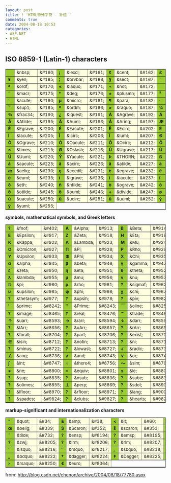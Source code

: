 ```yaml
---
layout: post
title: ! 'HTML特殊字符 - 补遗 '
comments: true
date: 2004-08-18 10:53
categories:
- ASP.NET
- HTML
---
```


<h2><strong>ISO 8859-1 (Latin-1) characters<br /></strong></h2>
<p></p>
<table style="FONT-SIZE: 10pt" border="1"><tbody>
<tr>
<td bgcolor="yellowgreen"><strong> </strong></td>
<td bgcolor="lightyellow">&amp;nbsp;</td>
<td bgcolor="lightyellow">&amp;#160;</td>
<td bgcolor="yellowgreen"><b>¡</b></td>
<td bgcolor="lightyellow">&amp;iexcl;</td>
<td bgcolor="lightyellow">&amp;#161;</td>
<td bgcolor="yellowgreen"><b>¢</b></td>
<td bgcolor="lightyellow">&amp;cent;</td>
<td bgcolor="lightyellow">&amp;#162;</td>
<td bgcolor="yellowgreen"><b>£</b></td>
<td bgcolor="lightyellow">&amp;pound;</td>
<td bgcolor="lightyellow">&amp;#163;</td>
<td bgcolor="yellowgreen"><b>¤</b></td>
<td bgcolor="lightyellow">&amp;curren;</td>
<td bgcolor="lightyellow">&amp;#164;</td>
</tr>
<tr>
<td bgcolor="yellowgreen"><b>¥</b></td>
<td bgcolor="lightyellow">&amp;yen;</td>
<td bgcolor="lightyellow">&amp;#165;</td>
<td bgcolor="yellowgreen"><b>¦</b></td>
<td bgcolor="lightyellow">&amp;brvbar;</td>
<td bgcolor="lightyellow">&amp;#166;</td>
<td bgcolor="yellowgreen"><b>§</b></td>
<td bgcolor="lightyellow">&amp;sect;</td>
<td bgcolor="lightyellow">&amp;#167;</td>
<td bgcolor="yellowgreen"><b>¨</b></td>
<td bgcolor="lightyellow">&amp;uml;</td>
<td bgcolor="lightyellow">&amp;#168;</td>
<td bgcolor="yellowgreen"><b>©</b></td>
<td bgcolor="lightyellow">&amp;copy;</td>
<td bgcolor="lightyellow">&amp;#169;</td>
</tr>
<tr>
<td bgcolor="yellowgreen"><b>ª</b></td>
<td bgcolor="lightyellow">&amp;ordf;</td>
<td bgcolor="lightyellow">&amp;#170;</td>
<td bgcolor="yellowgreen"><b>«</b></td>
<td bgcolor="lightyellow">&amp;laquo;</td>
<td bgcolor="lightyellow">&amp;#171;</td>
<td bgcolor="yellowgreen"><b>¬</b></td>
<td bgcolor="lightyellow">&amp;not;</td>
<td bgcolor="lightyellow">&amp;#172;</td>
<td bgcolor="yellowgreen"><b>­</b></td>
<td bgcolor="lightyellow">&amp;shy;</td>
<td bgcolor="lightyellow">&amp;#173;</td>
<td bgcolor="yellowgreen"><b>®</b></td>
<td bgcolor="lightyellow">&amp;reg;</td>
<td bgcolor="lightyellow">&amp;#174;</td>
</tr>
<tr>
<td bgcolor="yellowgreen"><b>¯</b></td>
<td bgcolor="lightyellow">&amp;macr;</td>
<td bgcolor="lightyellow">&amp;#175;</td>
<td bgcolor="yellowgreen"><b>°</b></td>
<td bgcolor="lightyellow">&amp;deg;</td>
<td bgcolor="lightyellow">&amp;#176;</td>
<td bgcolor="yellowgreen"><b>±</b></td>
<td bgcolor="lightyellow">&amp;plusmn;</td>
<td bgcolor="lightyellow">&amp;#177;</td>
<td bgcolor="yellowgreen"><b>²</b></td>
<td bgcolor="lightyellow">&amp;sup2;</td>
<td bgcolor="lightyellow">&amp;#178;</td>
<td bgcolor="yellowgreen"><b>³</b></td>
<td bgcolor="lightyellow">&amp;sup3;</td>
<td bgcolor="lightyellow">&amp;#179;</td>
</tr>
<tr>
<td bgcolor="yellowgreen"><b>´</b></td>
<td bgcolor="lightyellow">&amp;acute;</td>
<td bgcolor="lightyellow">&amp;#180;</td>
<td bgcolor="yellowgreen"><b>µ</b></td>
<td bgcolor="lightyellow">&amp;micro;</td>
<td bgcolor="lightyellow">&amp;#181;</td>
<td bgcolor="yellowgreen"><b>¶</b></td>
<td bgcolor="lightyellow">&amp;para;</td>
<td bgcolor="lightyellow">&amp;#182;</td>
<td bgcolor="yellowgreen"><b>·</b></td>
<td bgcolor="lightyellow">&amp;middot;</td>
<td bgcolor="lightyellow">&amp;#183;</td>
<td bgcolor="yellowgreen"><b>¸</b></td>
<td bgcolor="lightyellow">&amp;cedil;</td>
<td bgcolor="lightyellow">&amp;#184;</td>
</tr>
<tr>
<td bgcolor="yellowgreen"><b>¹</b></td>
<td bgcolor="lightyellow">&amp;sup1;</td>
<td bgcolor="lightyellow">&amp;#185;</td>
<td bgcolor="yellowgreen"><b>º</b></td>
<td bgcolor="lightyellow">&amp;ordm;</td>
<td bgcolor="lightyellow">&amp;#186;</td>
<td bgcolor="yellowgreen"><b>»</b></td>
<td bgcolor="lightyellow">&amp;raquo;</td>
<td bgcolor="lightyellow">&amp;#187;</td>
<td bgcolor="yellowgreen"><b>¼</b></td>
<td bgcolor="lightyellow">&amp;frac14;</td>
<td bgcolor="lightyellow">&amp;#188;</td>
<td bgcolor="yellowgreen"><b>½</b></td>
<td bgcolor="lightyellow">&amp;frac12;</td>
<td bgcolor="lightyellow">&amp;#189;</td>
</tr>
<tr>
<td bgcolor="yellowgreen"><b>¾</b></td>
<td bgcolor="lightyellow">&amp;frac34;</td>
<td bgcolor="lightyellow">&amp;#190;</td>
<td bgcolor="yellowgreen"><b>¿</b></td>
<td bgcolor="lightyellow">&amp;iquest;</td>
<td bgcolor="lightyellow">&amp;#191;</td>
<td bgcolor="yellowgreen"><b>À</b></td>
<td bgcolor="lightyellow">&amp;Agrave;</td>
<td bgcolor="lightyellow">&amp;#192;</td>
<td bgcolor="yellowgreen"><b>Á</b></td>
<td bgcolor="lightyellow">&amp;Aacute;</td>
<td bgcolor="lightyellow">&amp;#193;</td>
<td bgcolor="yellowgreen"><b>Â</b></td>
<td bgcolor="lightyellow">&amp;Acirc;</td>
<td bgcolor="lightyellow">&amp;#194;</td>
</tr>
<tr>
<td bgcolor="yellowgreen"><b>Ã</b></td>
<td bgcolor="lightyellow">&amp;Atilde;</td>
<td bgcolor="lightyellow">&amp;#195;</td>
<td bgcolor="yellowgreen"><b>Ä</b></td>
<td bgcolor="lightyellow">&amp;Auml;</td>
<td bgcolor="lightyellow">&amp;#196;</td>
<td bgcolor="yellowgreen"><b>Å</b></td>
<td bgcolor="lightyellow">&amp;Aring;</td>
<td bgcolor="lightyellow">&amp;#197;</td>
<td bgcolor="yellowgreen"><b>Æ</b></td>
<td bgcolor="lightyellow">&amp;AElig;</td>
<td bgcolor="lightyellow">&amp;#198;</td>
<td bgcolor="yellowgreen"><b>Ç</b></td>
<td bgcolor="lightyellow">&amp;Ccedil;</td>
<td bgcolor="lightyellow">&amp;#199;</td>
</tr>
<tr>
<td bgcolor="yellowgreen"><b>È</b></td>
<td bgcolor="lightyellow">&amp;Egrave;</td>
<td bgcolor="lightyellow">&amp;#200;</td>
<td bgcolor="yellowgreen"><b>É</b></td>
<td bgcolor="lightyellow">&amp;Eacute;</td>
<td bgcolor="lightyellow">&amp;#201;</td>
<td bgcolor="yellowgreen"><b>Ê</b></td>
<td bgcolor="lightyellow">&amp;Ecirc;</td>
<td bgcolor="lightyellow">&amp;#202;</td>
<td bgcolor="yellowgreen"><b>Ë</b></td>
<td bgcolor="lightyellow">&amp;Euml;</td>
<td bgcolor="lightyellow">&amp;#203;</td>
<td bgcolor="yellowgreen"><b>Ì</b></td>
<td bgcolor="lightyellow">&amp;Igrave;</td>
<td bgcolor="lightyellow">&amp;#204;</td>
</tr>
<tr>
<td bgcolor="yellowgreen"><b>Í</b></td>
<td bgcolor="lightyellow">&amp;Iacute;</td>
<td bgcolor="lightyellow">&amp;#205;</td>
<td bgcolor="yellowgreen"><b>Î</b></td>
<td bgcolor="lightyellow">&amp;Icirc;</td>
<td bgcolor="lightyellow">&amp;#206;</td>
<td bgcolor="yellowgreen"><b>Ï</b></td>
<td bgcolor="lightyellow">&amp;Iuml;</td>
<td bgcolor="lightyellow">&amp;#207;</td>
<td bgcolor="yellowgreen"><b>Ð</b></td>
<td bgcolor="lightyellow">&amp;ETH;</td>
<td bgcolor="lightyellow">&amp;#208;</td>
<td bgcolor="yellowgreen"><b>Ñ</b></td>
<td bgcolor="lightyellow">&amp;Ntilde;</td>
<td bgcolor="lightyellow">&amp;#209;</td>
</tr>
<tr>
<td bgcolor="yellowgreen"><b>Ò</b></td>
<td bgcolor="lightyellow">&amp;Ograve;</td>
<td bgcolor="lightyellow">&amp;#210;</td>
<td bgcolor="yellowgreen"><b>Ó</b></td>
<td bgcolor="lightyellow">&amp;Oacute;</td>
<td bgcolor="lightyellow">&amp;#211;</td>
<td bgcolor="yellowgreen"><b>Ô</b></td>
<td bgcolor="lightyellow">&amp;Ocirc;</td>
<td bgcolor="lightyellow">&amp;#212;</td>
<td bgcolor="yellowgreen"><b>Õ</b></td>
<td bgcolor="lightyellow">&amp;Otilde;</td>
<td bgcolor="lightyellow">&amp;#213;</td>
<td bgcolor="yellowgreen"><b>Ö</b></td>
<td bgcolor="lightyellow">&amp;Ouml;</td>
<td bgcolor="lightyellow">&amp;#214;</td>
</tr>
<tr>
<td bgcolor="yellowgreen"><b>×</b></td>
<td bgcolor="lightyellow">&amp;times;</td>
<td bgcolor="lightyellow">&amp;#215;</td>
<td bgcolor="yellowgreen"><b>Ø</b></td>
<td bgcolor="lightyellow">&amp;Oslash;</td>
<td bgcolor="lightyellow">&amp;#216;</td>
<td bgcolor="yellowgreen"><b>Ù</b></td>
<td bgcolor="lightyellow">&amp;Ugrave;</td>
<td bgcolor="lightyellow">&amp;#217;</td>
<td bgcolor="yellowgreen"><b>Ú</b></td>
<td bgcolor="lightyellow">&amp;Uacute;</td>
<td bgcolor="lightyellow">&amp;#218;</td>
<td bgcolor="yellowgreen"><b>Û</b></td>
<td bgcolor="lightyellow">&amp;Ucirc;</td>
<td bgcolor="lightyellow">&amp;#219;</td>
</tr>
<tr>
<td bgcolor="yellowgreen"><b>Ü</b></td>
<td bgcolor="lightyellow">&amp;Uuml;</td>
<td bgcolor="lightyellow">&amp;#220;</td>
<td bgcolor="yellowgreen"><b>Ý</b></td>
<td bgcolor="lightyellow">&amp;Yacute;</td>
<td bgcolor="lightyellow">&amp;#221;</td>
<td bgcolor="yellowgreen"><b>Þ</b></td>
<td bgcolor="lightyellow">&amp;THORN;</td>
<td bgcolor="lightyellow">&amp;#222;</td>
<td bgcolor="yellowgreen"><b>ß</b></td>
<td bgcolor="lightyellow">&amp;szlig;</td>
<td bgcolor="lightyellow">&amp;#223;</td>
<td bgcolor="yellowgreen"><b>à</b></td>
<td bgcolor="lightyellow">&amp;agrave;</td>
<td bgcolor="lightyellow">&amp;#224;</td>
</tr>
<tr>
<td bgcolor="yellowgreen"><b>á</b></td>
<td bgcolor="lightyellow">&amp;aacute;</td>
<td bgcolor="lightyellow">&amp;#225;</td>
<td bgcolor="yellowgreen"><b>â</b></td>
<td bgcolor="lightyellow">&amp;acirc;</td>
<td bgcolor="lightyellow">&amp;#226;</td>
<td bgcolor="yellowgreen"><b>ã</b></td>
<td bgcolor="lightyellow">&amp;atilde;</td>
<td bgcolor="lightyellow">&amp;#227;</td>
<td bgcolor="yellowgreen"><b>ä</b></td>
<td bgcolor="lightyellow">&amp;auml;</td>
<td bgcolor="lightyellow">&amp;#228;</td>
<td bgcolor="yellowgreen"><b>å</b></td>
<td bgcolor="lightyellow">&amp;aring;</td>
<td bgcolor="lightyellow">&amp;#229;</td>
</tr>
<tr>
<td bgcolor="yellowgreen"><b>æ</b></td>
<td bgcolor="lightyellow">&amp;aelig;</td>
<td bgcolor="lightyellow">&amp;#230;</td>
<td bgcolor="yellowgreen"><b>ç</b></td>
<td bgcolor="lightyellow">&amp;ccedil;</td>
<td bgcolor="lightyellow">&amp;#231;</td>
<td bgcolor="yellowgreen"><b>è</b></td>
<td bgcolor="lightyellow">&amp;egrave;</td>
<td bgcolor="lightyellow">&amp;#232;</td>
<td bgcolor="yellowgreen"><b>é</b></td>
<td bgcolor="lightyellow">&amp;eacute;</td>
<td bgcolor="lightyellow">&amp;#233;</td>
<td bgcolor="yellowgreen"><b>ê</b></td>
<td bgcolor="lightyellow">&amp;ecirc;</td>
<td bgcolor="lightyellow">&amp;#234;</td>
</tr>
<tr>
<td bgcolor="yellowgreen"><b>ë</b></td>
<td bgcolor="lightyellow">&amp;euml;</td>
<td bgcolor="lightyellow">&amp;#235;</td>
<td bgcolor="yellowgreen"><b>ì</b></td>
<td bgcolor="lightyellow">&amp;igrave;</td>
<td bgcolor="lightyellow">&amp;#236;</td>
<td bgcolor="yellowgreen"><b>í</b></td>
<td bgcolor="lightyellow">&amp;iacute;</td>
<td bgcolor="lightyellow">&amp;#237;</td>
<td bgcolor="yellowgreen"><b>î</b></td>
<td bgcolor="lightyellow">&amp;icirc;</td>
<td bgcolor="lightyellow">&amp;#238;</td>
<td bgcolor="yellowgreen"><b>ï</b></td>
<td bgcolor="lightyellow">&amp;iuml;</td>
<td bgcolor="lightyellow">&amp;#239;</td>
</tr>
<tr>
<td bgcolor="yellowgreen"><b>ð</b></td>
<td bgcolor="lightyellow">&amp;eth;</td>
<td bgcolor="lightyellow">&amp;#240;</td>
<td bgcolor="yellowgreen"><b>ñ</b></td>
<td bgcolor="lightyellow">&amp;ntilde;</td>
<td bgcolor="lightyellow">&amp;#241;</td>
<td bgcolor="yellowgreen"><b>ò</b></td>
<td bgcolor="lightyellow">&amp;ograve;</td>
<td bgcolor="lightyellow">&amp;#242;</td>
<td bgcolor="yellowgreen"><b>ó</b></td>
<td bgcolor="lightyellow">&amp;oacute;</td>
<td bgcolor="lightyellow">&amp;#243;</td>
<td bgcolor="yellowgreen"><b>ô</b></td>
<td bgcolor="lightyellow">&amp;ocirc;</td>
<td bgcolor="lightyellow">&amp;#244;</td>
</tr>
<tr>
<td bgcolor="yellowgreen"><b>õ</b></td>
<td bgcolor="lightyellow">&amp;otilde;</td>
<td bgcolor="lightyellow">&amp;#245;</td>
<td bgcolor="yellowgreen"><b>ö</b></td>
<td bgcolor="lightyellow">&amp;ouml;</td>
<td bgcolor="lightyellow">&amp;#246;</td>
<td bgcolor="yellowgreen"><b>÷</b></td>
<td bgcolor="lightyellow">&amp;divide;</td>
<td bgcolor="lightyellow">&amp;#247;</td>
<td bgcolor="yellowgreen"><b>ø</b></td>
<td bgcolor="lightyellow">&amp;oslash;</td>
<td bgcolor="lightyellow">&amp;#248;</td>
<td bgcolor="yellowgreen"><b>ù</b></td>
<td bgcolor="lightyellow">&amp;ugrave;</td>
<td bgcolor="lightyellow">&amp;#249;</td>
</tr>
<tr>
<td bgcolor="yellowgreen"><b>ú</b></td>
<td bgcolor="lightyellow">&amp;uacute;</td>
<td bgcolor="lightyellow">&amp;#250;</td>
<td bgcolor="yellowgreen"><b>û</b></td>
<td bgcolor="lightyellow">&amp;ucirc;</td>
<td bgcolor="lightyellow">&amp;#251;</td>
<td bgcolor="yellowgreen"><b>ü</b></td>
<td bgcolor="lightyellow">&amp;uuml;</td>
<td bgcolor="lightyellow">&amp;#252;</td>
<td bgcolor="yellowgreen"><b>ý</b></td>
<td bgcolor="lightyellow">&amp;yacute;</td>
<td bgcolor="lightyellow">&amp;#253;</td>
<td bgcolor="yellowgreen"><b>þ</b></td>
<td bgcolor="lightyellow">&amp;thorn;</td>
<td bgcolor="lightyellow">&amp;#254;</td>
</tr>
<tr>
<td bgcolor="yellowgreen"><b>ÿ</b></td>
<td bgcolor="lightyellow">&amp;yuml;</td>
<td bgcolor="lightyellow">&amp;#255;</td>
</tr>
</tbody></table>
<p><b>symbols, mathematical symbols, and Greek letters</b><br /></p>
<p></p>
<table style="FONT-SIZE: 10pt" border="1"><tbody>
<tr>
<td bgcolor="yellowgreen"><b>?</b></td>
<td bgcolor="lightyellow">&amp;fnof;</td>
<td bgcolor="lightyellow">&amp;#402;</td>
<td bgcolor="yellowgreen"><b>Α</b></td>
<td bgcolor="lightyellow">&amp;Alpha;</td>
<td bgcolor="lightyellow">&amp;#913;</td>
<td bgcolor="yellowgreen"><b>Β</b></td>
<td bgcolor="lightyellow">&amp;Beta;</td>
<td bgcolor="lightyellow">&amp;#914;</td>
<td bgcolor="yellowgreen"><b>Γ</b></td>
<td bgcolor="lightyellow">&amp;Gamma;</td>
<td bgcolor="lightyellow">&amp;#915;</td>
<td bgcolor="yellowgreen"><b>Δ</b></td>
<td bgcolor="lightyellow">&amp;Delta;</td>
<td bgcolor="lightyellow">&amp;#916;</td>
</tr>
<tr>
<td bgcolor="yellowgreen"><b>Ε</b></td>
<td bgcolor="lightyellow">&amp;Epsilon;</td>
<td bgcolor="lightyellow">&amp;#917;</td>
<td bgcolor="yellowgreen"><b>Ζ</b></td>
<td bgcolor="lightyellow">&amp;Zeta;</td>
<td bgcolor="lightyellow">&amp;#918;</td>
<td bgcolor="yellowgreen"><b>Η</b></td>
<td bgcolor="lightyellow">&amp;Eta;</td>
<td bgcolor="lightyellow">&amp;#919;</td>
<td bgcolor="yellowgreen"><b>Θ</b></td>
<td bgcolor="lightyellow">&amp;Theta;</td>
<td bgcolor="lightyellow">&amp;#920;</td>
<td bgcolor="yellowgreen"><b>Ι</b></td>
<td bgcolor="lightyellow">&amp;Iota;</td>
<td bgcolor="lightyellow">&amp;#921;</td>
</tr>
<tr>
<td bgcolor="yellowgreen"><b>Κ</b></td>
<td bgcolor="lightyellow">&amp;Kappa;</td>
<td bgcolor="lightyellow">&amp;#922;</td>
<td bgcolor="yellowgreen"><b>Λ</b></td>
<td bgcolor="lightyellow">&amp;Lambda;</td>
<td bgcolor="lightyellow">&amp;#923;</td>
<td bgcolor="yellowgreen"><b>Μ</b></td>
<td bgcolor="lightyellow">&amp;Mu;</td>
<td bgcolor="lightyellow">&amp;#924;</td>
<td bgcolor="yellowgreen"><b>Ν</b></td>
<td bgcolor="lightyellow">&amp;Nu;</td>
<td bgcolor="lightyellow">&amp;#925;</td>
<td bgcolor="yellowgreen"><b>Ξ</b></td>
<td bgcolor="lightyellow">&amp;Xi;</td>
<td bgcolor="lightyellow">&amp;#926;</td>
</tr>
<tr>
<td bgcolor="yellowgreen"><b>Ο</b></td>
<td bgcolor="lightyellow">&amp;Omicron;</td>
<td bgcolor="lightyellow">&amp;#927;</td>
<td bgcolor="yellowgreen"><b>Π</b></td>
<td bgcolor="lightyellow">&amp;Pi;</td>
<td bgcolor="lightyellow">&amp;#928;</td>
<td bgcolor="yellowgreen"><b>Ρ</b></td>
<td bgcolor="lightyellow">&amp;Rho;</td>
<td bgcolor="lightyellow">&amp;#929;</td>
<td bgcolor="yellowgreen"><b>Σ</b></td>
<td bgcolor="lightyellow">&amp;Sigma;</td>
<td bgcolor="lightyellow">&amp;#931;</td>
<td bgcolor="yellowgreen"><b>Τ</b></td>
<td bgcolor="lightyellow">&amp;Tau;</td>
<td bgcolor="lightyellow">&amp;#932;</td>
</tr>
<tr>
<td bgcolor="yellowgreen"><b>Υ</b></td>
<td bgcolor="lightyellow">&amp;Upsilon;</td>
<td bgcolor="lightyellow">&amp;#933;</td>
<td bgcolor="yellowgreen"><b>Φ</b></td>
<td bgcolor="lightyellow">&amp;Phi;</td>
<td bgcolor="lightyellow">&amp;#934;</td>
<td bgcolor="yellowgreen"><b>Χ</b></td>
<td bgcolor="lightyellow">&amp;Chi;</td>
<td bgcolor="lightyellow">&amp;#935;</td>
<td bgcolor="yellowgreen"><b>Ψ</b></td>
<td bgcolor="lightyellow">&amp;Psi;</td>
<td bgcolor="lightyellow">&amp;#936;</td>
<td bgcolor="yellowgreen"><b>Ω</b></td>
<td bgcolor="lightyellow">&amp;Omega;</td>
<td bgcolor="lightyellow">&amp;#937;</td>
</tr>
<tr>
<td bgcolor="yellowgreen"><b>α</b></td>
<td bgcolor="lightyellow">&amp;alpha;</td>
<td bgcolor="lightyellow">&amp;#945;</td>
<td bgcolor="yellowgreen"><b>β</b></td>
<td bgcolor="lightyellow">&amp;beta;</td>
<td bgcolor="lightyellow">&amp;#946;</td>
<td bgcolor="yellowgreen"><b>γ</b></td>
<td bgcolor="lightyellow">&amp;gamma;</td>
<td bgcolor="lightyellow">&amp;#947;</td>
<td bgcolor="yellowgreen"><b>δ</b></td>
<td bgcolor="lightyellow">&amp;delta;</td>
<td bgcolor="lightyellow">&amp;#948;</td>
<td bgcolor="yellowgreen"><b>ε</b></td>
<td bgcolor="lightyellow">&amp;epsilon;</td>
<td bgcolor="lightyellow">&amp;#949;</td>
</tr>
<tr>
<td bgcolor="yellowgreen"><b>ζ</b></td>
<td bgcolor="lightyellow">&amp;zeta;</td>
<td bgcolor="lightyellow">&amp;#950;</td>
<td bgcolor="yellowgreen"><b>η</b></td>
<td bgcolor="lightyellow">&amp;eta;</td>
<td bgcolor="lightyellow">&amp;#951;</td>
<td bgcolor="yellowgreen"><b>θ</b></td>
<td bgcolor="lightyellow">&amp;theta;</td>
<td bgcolor="lightyellow">&amp;#952;</td>
<td bgcolor="yellowgreen"><b>ι</b></td>
<td bgcolor="lightyellow">&amp;iota;</td>
<td bgcolor="lightyellow">&amp;#953;</td>
<td bgcolor="yellowgreen"><b>κ</b></td>
<td bgcolor="lightyellow">&amp;kappa;</td>
<td bgcolor="lightyellow">&amp;#954;</td>
</tr>
<tr>
<td bgcolor="yellowgreen"><b>λ</b></td>
<td bgcolor="lightyellow">&amp;lambda;</td>
<td bgcolor="lightyellow">&amp;#955;</td>
<td bgcolor="yellowgreen"><b>μ</b></td>
<td bgcolor="lightyellow">&amp;mu;</td>
<td bgcolor="lightyellow">&amp;#956;</td>
<td bgcolor="yellowgreen"><b>ν</b></td>
<td bgcolor="lightyellow">&amp;nu;</td>
<td bgcolor="lightyellow">&amp;#957;</td>
<td bgcolor="yellowgreen"><b>ξ</b></td>
<td bgcolor="lightyellow">&amp;xi;</td>
<td bgcolor="lightyellow">&amp;#958;</td>
<td bgcolor="yellowgreen"><b>ο</b></td>
<td bgcolor="lightyellow">&amp;omicron;</td>
<td bgcolor="lightyellow">&amp;#959;</td>
</tr>
<tr>
<td bgcolor="yellowgreen"><b>π</b></td>
<td bgcolor="lightyellow">&amp;pi;</td>
<td bgcolor="lightyellow">&amp;#960;</td>
<td bgcolor="yellowgreen"><b>ρ</b></td>
<td bgcolor="lightyellow">&amp;rho;</td>
<td bgcolor="lightyellow">&amp;#961;</td>
<td bgcolor="yellowgreen"><b>?</b></td>
<td bgcolor="lightyellow">&amp;sigmaf;</td>
<td bgcolor="lightyellow">&amp;#962;</td>
<td bgcolor="yellowgreen"><b>σ</b></td>
<td bgcolor="lightyellow">&amp;sigma;</td>
<td bgcolor="lightyellow">&amp;#963;</td>
<td bgcolor="yellowgreen"><b>τ</b></td>
<td bgcolor="lightyellow">&amp;tau;</td>
<td bgcolor="lightyellow">&amp;#964;</td>
</tr>
<tr>
<td bgcolor="yellowgreen"><b>υ</b></td>
<td bgcolor="lightyellow">&amp;upsilon;</td>
<td bgcolor="lightyellow">&amp;#965;</td>
<td bgcolor="yellowgreen"><b>φ</b></td>
<td bgcolor="lightyellow">&amp;phi;</td>
<td bgcolor="lightyellow">&amp;#966;</td>
<td bgcolor="yellowgreen"><b>χ</b></td>
<td bgcolor="lightyellow">&amp;chi;</td>
<td bgcolor="lightyellow">&amp;#967;</td>
<td bgcolor="yellowgreen"><b>ψ</b></td>
<td bgcolor="lightyellow">&amp;psi;</td>
<td bgcolor="lightyellow">&amp;#968;</td>
<td bgcolor="yellowgreen"><b>ω</b></td>
<td bgcolor="lightyellow">&amp;omega;</td>
<td bgcolor="lightyellow">&amp;#969;</td>
</tr>
<tr>
<td bgcolor="yellowgreen"><b>?</b></td>
<td bgcolor="lightyellow">&amp;thetasym;</td>
<td bgcolor="lightyellow">&amp;#977;</td>
<td bgcolor="yellowgreen"><b>?</b></td>
<td bgcolor="lightyellow">&amp;upsih;</td>
<td bgcolor="lightyellow">&amp;#978;</td>
<td bgcolor="yellowgreen"><b>?</b></td>
<td bgcolor="lightyellow">&amp;piv;</td>
<td bgcolor="lightyellow">&amp;#982;</td>
<td bgcolor="yellowgreen"><b>•</b></td>
<td bgcolor="lightyellow">&amp;bull;</td>
<td bgcolor="lightyellow">&amp;#8226;</td>
<td bgcolor="yellowgreen"><b>…</b></td>
<td bgcolor="lightyellow">&amp;hellip;</td>
<td bgcolor="lightyellow">&amp;#8230;</td>
</tr>
<tr>
<td bgcolor="yellowgreen"><b>′</b></td>
<td bgcolor="lightyellow">&amp;prime;</td>
<td bgcolor="lightyellow">&amp;#8242;</td>
<td bgcolor="yellowgreen"><b>″</b></td>
<td bgcolor="lightyellow">&amp;Prime;</td>
<td bgcolor="lightyellow">&amp;#8243;</td>
<td bgcolor="yellowgreen"><b>￣</b></td>
<td bgcolor="lightyellow">&amp;oline;</td>
<td bgcolor="lightyellow">&amp;#8254;</td>
<td bgcolor="yellowgreen"><b>?</b></td>
<td bgcolor="lightyellow">&amp;frasl;</td>
<td bgcolor="lightyellow">&amp;#8260;</td>
<td bgcolor="yellowgreen"><b>?</b></td>
<td bgcolor="lightyellow">&amp;weierp;</td>
<td bgcolor="lightyellow">&amp;#8472;</td>
</tr>
<tr>
<td bgcolor="yellowgreen"><b>?</b></td>
<td bgcolor="lightyellow">&amp;image;</td>
<td bgcolor="lightyellow">&amp;#8465;</td>
<td bgcolor="yellowgreen"><b>?</b></td>
<td bgcolor="lightyellow">&amp;real;</td>
<td bgcolor="lightyellow">&amp;#8476;</td>
<td bgcolor="yellowgreen"><b>™</b></td>
<td bgcolor="lightyellow">&amp;trade;</td>
<td bgcolor="lightyellow">&amp;#8482;</td>
<td bgcolor="yellowgreen"><b>?</b></td>
<td bgcolor="lightyellow">&amp;alefsym;</td>
<td bgcolor="lightyellow">&amp;#8501;</td>
<td bgcolor="yellowgreen"><b>←</b></td>
<td bgcolor="lightyellow">&amp;larr;</td>
<td bgcolor="lightyellow">&amp;#8592;</td>
</tr>
<tr>
<td bgcolor="yellowgreen"><b>↑</b></td>
<td bgcolor="lightyellow">&amp;uarr;</td>
<td bgcolor="lightyellow">&amp;#8593;</td>
<td bgcolor="yellowgreen"><b>→</b></td>
<td bgcolor="lightyellow">&amp;rarr;</td>
<td bgcolor="lightyellow">&amp;#8594;</td>
<td bgcolor="yellowgreen"><b>↓</b></td>
<td bgcolor="lightyellow">&amp;darr;</td>
<td bgcolor="lightyellow">&amp;#8595;</td>
<td bgcolor="yellowgreen"><b>?</b></td>
<td bgcolor="lightyellow">&amp;harr;</td>
<td bgcolor="lightyellow">&amp;#8596;</td>
<td bgcolor="yellowgreen"><b>?</b></td>
<td bgcolor="lightyellow">&amp;crarr;</td>
<td bgcolor="lightyellow">&amp;#8629;</td>
</tr>
<tr>
<td bgcolor="yellowgreen"><b>?</b></td>
<td bgcolor="lightyellow">&amp;lArr;</td>
<td bgcolor="lightyellow">&amp;#8656;</td>
<td bgcolor="yellowgreen"><b>?</b></td>
<td bgcolor="lightyellow">&amp;uArr;</td>
<td bgcolor="lightyellow">&amp;#8657;</td>
<td bgcolor="yellowgreen"><b>?</b></td>
<td bgcolor="lightyellow">&amp;rArr;</td>
<td bgcolor="lightyellow">&amp;#8658;</td>
<td bgcolor="yellowgreen"><b>?</b></td>
<td bgcolor="lightyellow">&amp;dArr;</td>
<td bgcolor="lightyellow">&amp;#8659;</td>
<td bgcolor="yellowgreen"><b>?</b></td>
<td bgcolor="lightyellow">&amp;hArr;</td>
<td bgcolor="lightyellow">&amp;#8660;</td>
</tr>
<tr>
<td bgcolor="yellowgreen"><b>?</b></td>
<td bgcolor="lightyellow">&amp;forall;</td>
<td bgcolor="lightyellow">&amp;#8704;</td>
<td bgcolor="yellowgreen"><b>?</b></td>
<td bgcolor="lightyellow">&amp;part;</td>
<td bgcolor="lightyellow">&amp;#8706;</td>
<td bgcolor="yellowgreen"><b>?</b></td>
<td bgcolor="lightyellow">&amp;exist;</td>
<td bgcolor="lightyellow">&amp;#8707;</td>
<td bgcolor="yellowgreen"><b>?</b></td>
<td bgcolor="lightyellow">&amp;empty;</td>
<td bgcolor="lightyellow">&amp;#8709;</td>
<td bgcolor="yellowgreen"><b>?</b></td>
<td bgcolor="lightyellow">&amp;nabla;</td>
<td bgcolor="lightyellow">&amp;#8711;</td>
</tr>
<tr>
<td bgcolor="yellowgreen"><b>∈</b></td>
<td bgcolor="lightyellow">&amp;isin;</td>
<td bgcolor="lightyellow">&amp;#8712;</td>
<td bgcolor="yellowgreen"><b>?</b></td>
<td bgcolor="lightyellow">&amp;notin;</td>
<td bgcolor="lightyellow">&amp;#8713;</td>
<td bgcolor="yellowgreen"><b>?</b></td>
<td bgcolor="lightyellow">&amp;ni;</td>
<td bgcolor="lightyellow">&amp;#8715;</td>
<td bgcolor="yellowgreen"><b>∏</b></td>
<td bgcolor="lightyellow">&amp;prod;</td>
<td bgcolor="lightyellow">&amp;#8719;</td>
<td bgcolor="yellowgreen"><b>∑</b></td>
<td bgcolor="lightyellow">&amp;sum;</td>
<td bgcolor="lightyellow">&amp;#8721;</td>
</tr>
<tr>
<td bgcolor="yellowgreen"><b>?</b></td>
<td bgcolor="lightyellow">&amp;minus;</td>
<td bgcolor="lightyellow">&amp;#8722;</td>
<td bgcolor="yellowgreen"><b>?</b></td>
<td bgcolor="lightyellow">&amp;lowast;</td>
<td bgcolor="lightyellow">&amp;#8727;</td>
<td bgcolor="yellowgreen"><b>√</b></td>
<td bgcolor="lightyellow">&amp;radic;</td>
<td bgcolor="lightyellow">&amp;#8730;</td>
<td bgcolor="yellowgreen"><b>∝</b></td>
<td bgcolor="lightyellow">&amp;prop;</td>
<td bgcolor="lightyellow">&amp;#8733;</td>
<td bgcolor="yellowgreen"><b>∞</b></td>
<td bgcolor="lightyellow">&amp;infin;</td>
<td bgcolor="lightyellow">&amp;#8734;</td>
</tr>
<tr>
<td bgcolor="yellowgreen"><b>∠</b></td>
<td bgcolor="lightyellow">&amp;ang;</td>
<td bgcolor="lightyellow">&amp;#8736;</td>
<td bgcolor="yellowgreen"><b>∧</b></td>
<td bgcolor="lightyellow">&amp;and;</td>
<td bgcolor="lightyellow">&amp;#8743;</td>
<td bgcolor="yellowgreen"><b>∨</b></td>
<td bgcolor="lightyellow">&amp;or;</td>
<td bgcolor="lightyellow">&amp;#8744;</td>
<td bgcolor="yellowgreen"><b>∩</b></td>
<td bgcolor="lightyellow">&amp;cap;</td>
<td bgcolor="lightyellow">&amp;#8745;</td>
<td bgcolor="yellowgreen"><b>∪</b></td>
<td bgcolor="lightyellow">&amp;cup;</td>
<td bgcolor="lightyellow">&amp;#8746;</td>
</tr>
<tr>
<td bgcolor="yellowgreen"><b>∫</b></td>
<td bgcolor="lightyellow">&amp;int;</td>
<td bgcolor="lightyellow">&amp;#8747;</td>
<td bgcolor="yellowgreen"><b>∴</b></td>
<td bgcolor="lightyellow">&amp;there4;</td>
<td bgcolor="lightyellow">&amp;#8756;</td>
<td bgcolor="yellowgreen"><b>～</b></td>
<td bgcolor="lightyellow">&amp;sim;</td>
<td bgcolor="lightyellow">&amp;#8764;</td>
<td bgcolor="yellowgreen"><b>?</b></td>
<td bgcolor="lightyellow">&amp;cong;</td>
<td bgcolor="lightyellow">&amp;#8773;</td>
<td bgcolor="yellowgreen"><b>≈</b></td>
<td bgcolor="lightyellow">&amp;asymp;</td>
<td bgcolor="lightyellow">&amp;#8776;</td>
</tr>
<tr>
<td bgcolor="yellowgreen"><b>≠</b></td>
<td bgcolor="lightyellow">&amp;ne;</td>
<td bgcolor="lightyellow">&amp;#8800;</td>
<td bgcolor="yellowgreen"><b>≡</b></td>
<td bgcolor="lightyellow">&amp;equiv;</td>
<td bgcolor="lightyellow">&amp;#8801;</td>
<td bgcolor="yellowgreen"><b>≤</b></td>
<td bgcolor="lightyellow">&amp;le;</td>
<td bgcolor="lightyellow">&amp;#8804;</td>
<td bgcolor="yellowgreen"><b>≥</b></td>
<td bgcolor="lightyellow">&amp;ge;</td>
<td bgcolor="lightyellow">&amp;#8805;</td>
<td bgcolor="yellowgreen"><b>?</b></td>
<td bgcolor="lightyellow">&amp;sub;</td>
<td bgcolor="lightyellow">&amp;#8834;</td>
</tr>
<tr>
<td bgcolor="yellowgreen"><b>?</b></td>
<td bgcolor="lightyellow">&amp;sup;</td>
<td bgcolor="lightyellow">&amp;#8835;</td>
<td bgcolor="yellowgreen"><b>?</b></td>
<td bgcolor="lightyellow">&amp;nsub;</td>
<td bgcolor="lightyellow">&amp;#8836;</td>
<td bgcolor="yellowgreen"><b>?</b></td>
<td bgcolor="lightyellow">&amp;sube;</td>
<td bgcolor="lightyellow">&amp;#8838;</td>
<td bgcolor="yellowgreen"><b>?</b></td>
<td bgcolor="lightyellow">&amp;supe;</td>
<td bgcolor="lightyellow">&amp;#8839;</td>
<td bgcolor="yellowgreen"><b>⊕</b></td>
<td bgcolor="lightyellow">&amp;oplus;</td>
<td bgcolor="lightyellow">&amp;#8853;</td>
</tr>
<tr>
<td bgcolor="yellowgreen"><b>?</b></td>
<td bgcolor="lightyellow">&amp;otimes;</td>
<td bgcolor="lightyellow">&amp;#8855;</td>
<td bgcolor="yellowgreen"><b>⊥</b></td>
<td bgcolor="lightyellow">&amp;perp;</td>
<td bgcolor="lightyellow">&amp;#8869;</td>
<td bgcolor="yellowgreen"><b>?</b></td>
<td bgcolor="lightyellow">&amp;sdot;</td>
<td bgcolor="lightyellow">&amp;#8901;</td>
<td bgcolor="yellowgreen"><b>?</b></td>
<td bgcolor="lightyellow">&amp;lceil;</td>
<td bgcolor="lightyellow">&amp;#8968;</td>
<td bgcolor="yellowgreen"><b>?</b></td>
<td bgcolor="lightyellow">&amp;rceil;</td>
<td bgcolor="lightyellow">&amp;#8969;</td>
</tr>
<tr>
<td bgcolor="yellowgreen"><b>?</b></td>
<td bgcolor="lightyellow">&amp;lfloor;</td>
<td bgcolor="lightyellow">&amp;#8970;</td>
<td bgcolor="yellowgreen"><b>?</b></td>
<td bgcolor="lightyellow">&amp;rfloor;</td>
<td bgcolor="lightyellow">&amp;#8971;</td>
<td bgcolor="yellowgreen"><b>?</b></td>
<td bgcolor="lightyellow">&amp;lang;</td>
<td bgcolor="lightyellow">&amp;#9001;</td>
<td bgcolor="yellowgreen"><b>?</b></td>
<td bgcolor="lightyellow">&amp;rang;</td>
<td bgcolor="lightyellow">&amp;#9002;</td>
<td bgcolor="yellowgreen"><b>?</b></td>
<td bgcolor="lightyellow">&amp;loz;</td>
<td bgcolor="lightyellow">&amp;#9674;</td>
</tr>
<tr>
<td bgcolor="yellowgreen"><b>?</b></td>
<td bgcolor="lightyellow">&amp;spades;</td>
<td bgcolor="lightyellow">&amp;#9824;</td>
<td bgcolor="yellowgreen"><b>?</b></td>
<td bgcolor="lightyellow">&amp;clubs;</td>
<td bgcolor="lightyellow">&amp;#9827;</td>
<td bgcolor="yellowgreen"><b>?</b></td>
<td bgcolor="lightyellow">&amp;hearts;</td>
<td bgcolor="lightyellow">&amp;#9829;</td>
<td bgcolor="yellowgreen"><b>?</b></td>
<td bgcolor="lightyellow">&amp;diams;</td>
<td bgcolor="lightyellow">&amp;#9830;</td>
</tr>
</tbody></table>
<p><b>markup-significant and internationalization characters</b><br /></p>
<p></p>
<table style="FONT-SIZE: 10pt" border="1"><tbody>
<tr>
<td bgcolor="yellowgreen"><b>"</b></td>
<td bgcolor="lightyellow">&amp;quot;</td>
<td bgcolor="lightyellow">&amp;#34;</td>
<td bgcolor="yellowgreen"><b>&amp;</b></td>
<td bgcolor="lightyellow">&amp;amp;</td>
<td bgcolor="lightyellow">&amp;#38;</td>
<td bgcolor="yellowgreen"><b>&lt;</b></td>
<td bgcolor="lightyellow">&amp;lt;</td>
<td bgcolor="lightyellow">&amp;#60;</td>
<td bgcolor="yellowgreen"><b>&gt;</b></td>
<td bgcolor="lightyellow">&amp;gt;</td>
<td bgcolor="lightyellow">&amp;#62;</td>
<td bgcolor="yellowgreen"><b>Œ</b></td>
<td bgcolor="lightyellow">&amp;OElig;</td>
<td bgcolor="lightyellow">&amp;#338;</td>
</tr>
<tr>
<td bgcolor="yellowgreen"><b>œ</b></td>
<td bgcolor="lightyellow">&amp;oelig;</td>
<td bgcolor="lightyellow">&amp;#339;</td>
<td bgcolor="yellowgreen"><b>Š</b></td>
<td bgcolor="lightyellow">&amp;Scaron;</td>
<td bgcolor="lightyellow">&amp;#352;</td>
<td bgcolor="yellowgreen"><b>š</b></td>
<td bgcolor="lightyellow">&amp;scaron;</td>
<td bgcolor="lightyellow">&amp;#353;</td>
<td bgcolor="yellowgreen"><b>Ÿ</b></td>
<td bgcolor="lightyellow">&amp;Yuml;</td>
<td bgcolor="lightyellow">&amp;#376;</td>
<td bgcolor="yellowgreen"><b>ˆ</b></td>
<td bgcolor="lightyellow">&amp;circ;</td>
<td bgcolor="lightyellow">&amp;#710;</td>
</tr>
<tr>
<td bgcolor="yellowgreen"><b>˜</b></td>
<td bgcolor="lightyellow">&amp;tilde;</td>
<td bgcolor="lightyellow">&amp;#732;</td>
<td bgcolor="yellowgreen"><b>?</b></td>
<td bgcolor="lightyellow">&amp;ensp;</td>
<td bgcolor="lightyellow">&amp;#8194;</td>
<td bgcolor="yellowgreen"><b>?</b></td>
<td bgcolor="lightyellow">&amp;emsp;</td>
<td bgcolor="lightyellow">&amp;#8195;</td>
<td bgcolor="yellowgreen"><b>?</b></td>
<td bgcolor="lightyellow">&amp;thinsp;</td>
<td bgcolor="lightyellow">&amp;#8201;</td>
<td bgcolor="yellowgreen"><b>?</b></td>
<td bgcolor="lightyellow">&amp;zwnj;</td>
<td bgcolor="lightyellow">&amp;#8204;</td>
</tr>
<tr>
<td bgcolor="yellowgreen"><b>?</b></td>
<td bgcolor="lightyellow">&amp;zwj;</td>
<td bgcolor="lightyellow">&amp;#8205;</td>
<td bgcolor="yellowgreen"><b>?</b></td>
<td bgcolor="lightyellow">&amp;lrm;</td>
<td bgcolor="lightyellow">&amp;#8206;</td>
<td bgcolor="yellowgreen"><b>?</b></td>
<td bgcolor="lightyellow">&amp;rlm;</td>
<td bgcolor="lightyellow">&amp;#8207;</td>
<td bgcolor="yellowgreen"><b>–</b></td>
<td bgcolor="lightyellow">&amp;ndash;</td>
<td bgcolor="lightyellow">&amp;#8211;</td>
<td bgcolor="yellowgreen"><b>—</b></td>
<td bgcolor="lightyellow">&amp;mdash;</td>
<td bgcolor="lightyellow">&amp;#8212;</td>
</tr>
<tr>
<td bgcolor="yellowgreen"><b>‘</b></td>
<td bgcolor="lightyellow">&amp;lsquo;</td>
<td bgcolor="lightyellow">&amp;#8216;</td>
<td bgcolor="yellowgreen"><b>’</b></td>
<td bgcolor="lightyellow">&amp;rsquo;</td>
<td bgcolor="lightyellow">&amp;#8217;</td>
<td bgcolor="yellowgreen"><b>‚</b></td>
<td bgcolor="lightyellow">&amp;sbquo;</td>
<td bgcolor="lightyellow">&amp;#8218;</td>
<td bgcolor="yellowgreen"><b>“</b></td>
<td bgcolor="lightyellow">&amp;ldquo;</td>
<td bgcolor="lightyellow">&amp;#8220;</td>
<td bgcolor="yellowgreen"><b>”</b></td>
<td bgcolor="lightyellow">&amp;rdquo;</td>
<td bgcolor="lightyellow">&amp;#8221;</td>
</tr>
<tr>
<td bgcolor="yellowgreen"><b>„</b></td>
<td bgcolor="lightyellow">&amp;bdquo;</td>
<td bgcolor="lightyellow">&amp;#8222;</td>
<td bgcolor="yellowgreen"><b>†</b></td>
<td bgcolor="lightyellow">&amp;dagger;</td>
<td bgcolor="lightyellow">&amp;#8224;</td>
<td bgcolor="yellowgreen"><b>‡</b></td>
<td bgcolor="lightyellow">&amp;Dagger;</td>
<td bgcolor="lightyellow">&amp;#8225;</td>
<td bgcolor="yellowgreen"><b>‰</b></td>
<td bgcolor="lightyellow">&amp;permil;</td>
<td bgcolor="lightyellow">&amp;#8240;</td>
<td bgcolor="yellowgreen"><b>‹</b></td>
<td bgcolor="lightyellow">&amp;lsaquo;</td>
<td bgcolor="lightyellow">&amp;#8249;</td>
</tr>
<tr>
<td bgcolor="yellowgreen"><b>›</b></td>
<td bgcolor="lightyellow">&amp;rsaquo;</td>
<td bgcolor="lightyellow">&amp;#8250;</td>
<td bgcolor="yellowgreen"><b>€</b></td>
<td bgcolor="lightyellow">&amp;euro;</td>
<td bgcolor="lightyellow">&amp;#8364;</td>
</tr>
</tbody></table>
<p></p>
<p class="postfoot">from: <a href="http://blog.csdn.net/chenon/archive/2004/08/18/77780.aspx">http://blog.csdn.net/chenon/archive/2004/08/18/77780.aspx</a></p>				
